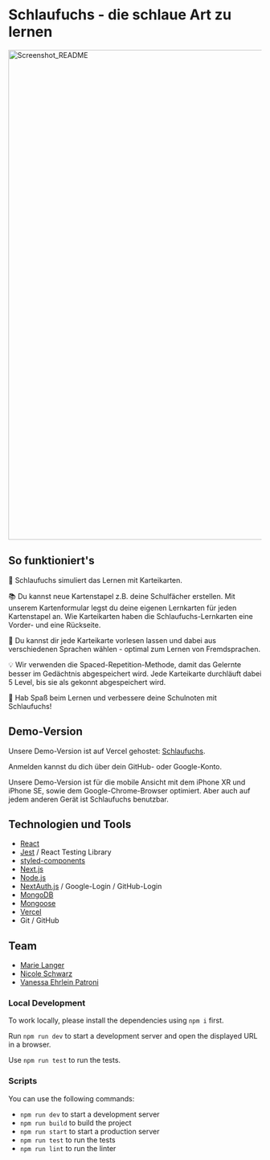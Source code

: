 # Schlaufuchs - die schlaue Art zu lernen
<img width="975" alt="Screenshot_README" src="https://github.com/Nesssaaa/capstone-flashcard-app/assets/148340045/b08dcbad-19f4-4846-8a96-aa1120bd23b4">




## So funktioniert's
🦊 Schlaufuchs simuliert das Lernen mit Karteikarten.

📚 Du kannst neue Kartenstapel z.B. deine Schulfächer erstellen. Mit unserem Kartenformular legst du deine eigenen Lernkarten für jeden Kartenstapel an. Wie Karteikarten haben die Schlaufuchs-Lernkarten eine Vorder- und eine Rückseite.

📣 Du kannst dir jede Karteikarte vorlesen lassen und dabei aus verschiedenen Sprachen wählen - optimal zum Lernen von Fremdsprachen.

💡 Wir verwenden die Spaced-Repetition-Methode, damit das Gelernte besser im Gedächtnis abgespeichert wird. Jede Karteikarte durchläuft dabei 5 Level, bis sie als gekonnt abgespeichert wird.

🥳 Hab Spaß beim Lernen und verbessere deine Schulnoten mit Schlaufuchs!

## Demo-Version

Unsere Demo-Version ist auf Vercel gehostet: [Schlaufuchs](https://capstone-flashcard-app-zeta.vercel.app/).

Anmelden kannst du dich über dein GitHub- oder Google-Konto.

Unsere Demo-Version ist für die mobile Ansicht mit dem iPhone XR und iPhone SE, sowie dem Google-Chrome-Browser optimiert. Aber auch auf jedem anderen Gerät ist Schlaufuchs benutzbar.

## Technologien und Tools

- [React](https://react.dev/)
- [Jest](https://jestjs.io/) / React Testing Library 
- [styled-components](https://styled-components.com/)
- [Next.js](https://nextjs.org/)
- [Node.js](https://nodejs.org/en)
- [NextAuth.js](https://next-auth.js.org/) / Google-Login / GitHub-Login
- [MongoDB](https://www.mongodb.com/)
- [Mongoose](https://mongoosejs.com/)
- [Vercel](https://vercel.com/)
- Git / GitHub

## Team

- [Marie Langer](https://github.com/marielngr)
- [Nicole Schwarz](https://github.com/Nicole-Schwarz)
- [Vanessa Ehrlein Patroni](https://github.com/Nesssaaa)

### Local Development

To work locally, please install the dependencies using `npm i` first.

Run `npm run dev` to start a development server and open the displayed URL in a browser.

Use `npm run test` to run the tests.

### Scripts

You can use the following commands:

- `npm run dev` to start a development server
- `npm run build` to build the project
- `npm run start` to start a production server
- `npm run test` to run the tests
- `npm run lint` to run the linter
